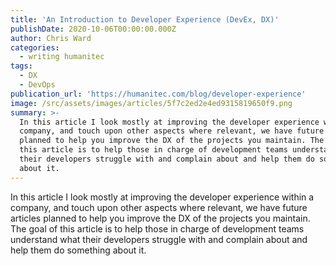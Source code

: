 ```yaml
---
title: 'An Introduction to Developer Experience (DevEx, DX)'
publishDate: 2020-10-06T00:00:00.000Z
author: Chris Ward
categories:
  - writing humanitec
tags:
  - DX
  - DevOps
publication_url: 'https://humanitec.com/blog/developer-experience'
image: /src/assets/images/articles/5f7c2ed2e4ed9315819650f9.png
summary: >-
  In this article I look mostly at improving the developer experience within a
  company, and touch upon other aspects where relevant, we have future articles
  planned to help you improve the DX of the projects you maintain. The goal of
  this article is to help those in charge of development teams understand what
  their developers struggle with and complain about and help them do something
  about it.
---
```


In this article I look mostly at improving the developer experience within a company, and touch upon other aspects where relevant, we have future articles planned to help you improve the DX of the projects you maintain. The goal of this article is to help those in charge of development teams understand what their developers struggle with and complain about and help them do something about it.
